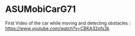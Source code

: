 # ASUMobiCarG71
First Video of the car while moving and detecting obstacles :
https://www.youtube.com/watch?v=CBKA32pfs3k
